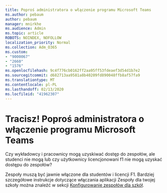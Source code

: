 ```yaml
---
title: Poproś administratora o włączenie programu Microsoft Teams
ms.author: pebaum
author: pebaum
manager: mnirkhe
ms.audience: Admin
ms.topic: article
ROBOTS: NOINDEX, NOFOLLOW
localization_priority: Normal
ms.collection: Adm_O365
ms.custom:
- "9000067"
- "2660"
- "1576"
ms.openlocfilehash: 9c4f776cb0162ff2aa95ff53fdeaef3d54d1b7e2
ms.sourcegitcommit: d682713aa9581a8b40209fd890048ffb8af57fa9
ms.translationtype: MT
ms.contentlocale: pl-PL
ms.lasthandoff: 02/13/2020
ms.locfileid: "41962307"
---
```

# <a name="youre-missing-out-ask-your-admin-to-enable-microsoft-teams"></a>Tracisz! Poproś administratora o włączenie programu Microsoft Teams

Czy wykładowcy i pracownicy mogą uzyskiwać dostęp do zespołów, ale studenci nie mogą lub czy użytkownicy licencjonowani f1 nie mogą uzyskać dostępu do zespołów?

Zespoły muszą być jawnie włączone dla studentów i licencji F1. Bardziej szczegółowe instrukcje dotyczące włączania aplikacji Zespoły dla twojej szkoły można znaleźć w sekcji [Konfigurowanie zespołów dla szkół](https://docs.microsoft.com/microsoft-365/education/deploy/set-up-teams-for-education). 